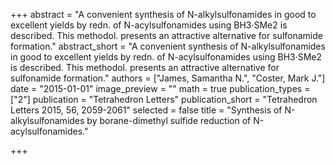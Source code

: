 +++
abstract = "A convenient synthesis of N-alkylsulfonamides in good to excellent yields by redn. of N-acylsulfonamides using BH3·SMe2 is described.  This methodol. presents an attractive alternative for sulfonamide formation."
abstract_short = "A convenient synthesis of N-alkylsulfonamides in good to excellent yields by redn. of N-acylsulfonamides using BH3·SMe2 is described.  This methodol. presents an attractive alternative for sulfonamide formation."
authors = ["James, Samantha N.", "Coster, Mark J."]
date = "2015-01-01"
image_preview = ""
math = true
publication_types = ["2"]
publication = "Tetrahedron Letters"
publication_short = "Tetrahedron Letters 2015, 56, 2059-2061"
selected = false
title = "Synthesis of N-alkylsulfonamides by borane-dimethyl sulfide reduction of N-acylsulfonamides."


+++